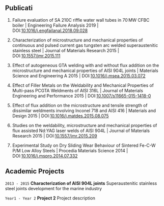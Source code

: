 
## Publicati
1. Failure evaluation of SA 210C riffle water wall tubes in 70 MW CFBC boiler
 | Engineering Failure Analysis 2019
 | DOI:<a href="https://doi.org/10.1016/j.engfailanal.2018.09.028" target="_blank">10.1016/j.engfailanal.2018.09.028</a>
 
 <!---
[10.1016/j.engfailanal.2018.09.028](https://doi.org/10.1016/j.engfailanal.2018.09.028)
and here
-->

2. Characterization of microstructure and mechanical properties of continuous and pulsed current gas tungsten arc welded superaustenitic stainless steel
 | Journal of Materials Research 2015
 | DOI:<a href="https://doi.org/10.1557/jmr.2015.111" target="_blank">10.1557/jmr.2015.111</a>

3. Effect of autogeneous GTA welding with and without flux addition on the microstructure and mechanical properties of AISI 904L joints
 | Materials Science and Engineering A 2015
 | DOI:<a href="https://doi.org/10.1016/j.msea.2015.03.072" target="_blank">10.1016/j.msea.2015.03.072</a>

4. Effect of Filler Metals on the Weldability and Mechanical Properties of Multi-pass PCGTA Weldments of AISI 316L
 | Journal of Materials Engineering and Performance 2015
 | DOI:<a href="https://doi.org/10.1007/s11665-015-1418-0" target="_blank">10.1007/s11665-015-1418-0</a>

5. Effect of flux addition on the microstructure and tensile strength of dissimilar weldments involving Inconel 718 and AISI 416
 | Materials and Design 2015
 | DOI:<a href="https://doi.org/10.1016/j.matdes.2015.08.075" target="_blank">10.1016/j.matdes.2015.08.075</a>

6. Studies on the weldability, microstructure and mechanical properties of flux assisted Nd:YAG laser welds of AISI 904L
 | Journal of Materials Research 2015
 | DOI:<a href="https://doi.org/10.1557/jmr.2015.209" target="_blank">10.1557/jmr.2015.209</a>

7. Experimental Study on Dry Sliding Wear Behaviour of Sintered Fe-C-W P/M Low Alloy Steels
 | Procedia Materials Science 2014
 | DOI:<a href="https://doi.org/10.1016/j.mspro.2014.07.332" target="_blank">10.1016/j.mspro.2014.07.332</a>

## Academic Projects

`2013 - 2015`
__Characterization of AISI 904L joints__
Superaustenitic stainless steel joints development for the marine industry

`Year1 - Year 2`
__Project 2__
Project description

